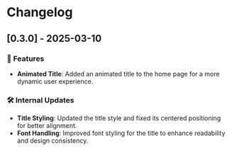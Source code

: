 # Changelog

## [0.3.0] - 2025-03-10

### 🚀 Features

- **Animated Title**: Added an animated title to the home page for a more dynamic user experience.

### 🛠️ Internal Updates

- **Title Styling**: Updated the title style and fixed its centered positioning for better alignment.
- **Font Handling**: Improved font styling for the title to enhance readability and design consistency.
